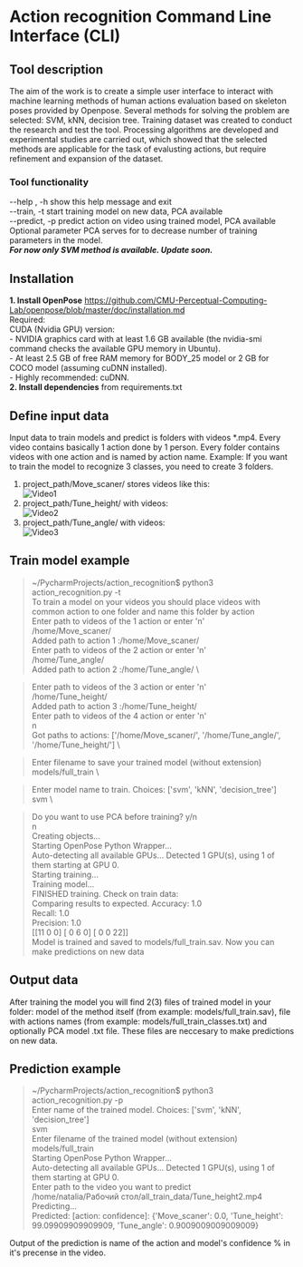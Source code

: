 # Action recognition Command Line Interface (CLI)
## Tool description
  The aim of the work is to create a simple user interface to interact with machine learning methods of human actions evaluation based on skeleton poses provided by Openpose. Several methods for solving the problem are selected: SVM, kNN, decision tree. Training dataset was created to conduct the research and test the tool. Processing algorithms are developed and experimental studies are carried out, which showed that the selected methods are applicable for the task of evalusting actions, but require refinement and expansion of the dataset.
 ### Tool functionality
  --help , -h    show this help message and exit\
  --train, -t    start training model on new data, PCA available\
  --predict, -p  predict action on video using trained model, PCA available\
  Optional parameter PCA serves for to decrease number of training parameters in the model.\
   ***For now only SVM method is available. Update soon.***
## Installation
   **1. Install OpenPose**  https://github.com/CMU-Perceptual-Computing-Lab/openpose/blob/master/doc/installation.md \
    Required:\
    CUDA (Nvidia GPU) version:\
    - NVIDIA graphics card with at least 1.6 GB available (the nvidia-smi command checks the available GPU memory in Ubuntu).\
    - At least 2.5 GB of free RAM memory for BODY_25 model or 2 GB for COCO model (assuming cuDNN installed).\
    - Highly recommended: cuDNN. \
   **2. Install dependencies** from requirements.txt
## Define input data
  Input data to train models and predict is folders with videos *.mp4. Every video contains basically 1 action done by 1 person. Every folder contains videos with one action and is named by action name. Example: If you want to train the model to recognize 3 classes, you need to create 3 folders. 
  1. project_path/Move_scaner/ stores videos like this:  \
    ![Video1](https://media.giphy.com/media/cgeVZMM88qWlj6Nzzf/giphy.gif)
  2. project_path/Tune_height/ with videos:  \
    ![Video2](https://media.giphy.com/media/LME1WK8M6zMGU6exuN/giphy.gif)
  3. project_path/Tune_angle/ with videos:\
    ![Video3](https://media.giphy.com/media/RLE8FhEeXSYN5zAp71/giphy.gif)
## Train model example

> ~/PycharmProjects/action_recognition$ python3 action_recognition.py -t \
To train a model on your videos you should place videos with common action to one folder and name this folder by action \
Enter path to videos of the 1 action or enter 'n' \
/home/Move_scaner/ \
Added path to action 1 :/home/Move_scaner/ \
>Enter path to videos of the 2 action or enter 'n' \
/home/Tune_angle/ \
Added path to action 2 :/home/Tune_angle/ \

>Enter path to videos of the 3 action or enter 'n' \
/home/Tune_height/ \
Added path to action 3 :/home/Tune_height/ \
>Enter path to videos of the 4 action or enter 'n' \
n \
>Got paths to actions: ['/home/Move_scaner/', '/home/Tune_angle/', '/home/Tune_height/'] \

>Enter filename to save your trained model (without extension) \
models/full_train \

>Enter model name to train. Choices: ['svm', 'kNN', 'decision_tree'] \
svm \

>Do you want to use PCA before training? y/n \
n \
>Creating objects... \
Starting OpenPose Python Wrapper... \
Auto-detecting all available GPUs... Detected 1 GPU(s), using 1 of them starting at GPU 0. \
Starting training...  
Training model... \
FINISHED training. Check on train data: \
Comparing results to expected. 
Accuracy: 1.0 \
Recall: 1.0 \
Precision: 1.0 \
[[11  0  0]
 [ 0  6  0]
 [ 0  0 22]] \
>Model is trained and saved to models/full_train.sav. Now you can make predictions on new data 

## Output data
After training the model you will find 2(3) files of trained model in your folder: model of the method itself (from example: models/full_train.sav), file with actions names (from example: models/full_train_classes.txt) and optionally PCA model .txt file. These files are neccesary to make predictions on new data.

## Prediction example
> ~/PycharmProjects/action_recognition$ python3 action_recognition.py -p \
Enter name of the trained model. Choices: ['svm', 'kNN', 'decision_tree'] \
svm \
>Enter filename of the trained model (without extension) \
models/full_train \
Starting OpenPose Python Wrapper... \
Auto-detecting all available GPUs... Detected 1 GPU(s), using 1 of them starting at GPU 0. \
>Enter path to the video you want to predict \
/home/natalia/Рабочий стол/all_train_data/Tune_height2.mp4 \
Predicting... \
>Predicted: [action: confidence]: {'Move_scaner': 0.0, 'Tune_height': 99.09909909909909, 'Tune_angle': 0.9009009009009009} 

Output of the prediction is name of the action and model's confidence % in it's precense in the video.
